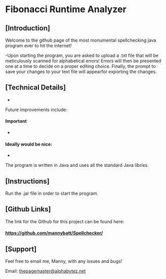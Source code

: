 # Fibonacci Runtime Analyzer

## [Introduction]
	
Welcome to the github page of the most monumental spellchecking
java program ever to hit the internet! 
	
	
-Upon starting the program, you are asked to upload a .txt file
that will be meticulously scanned for alphabetical errors! Errors 
will then be presented one at a time to decide on a proper editing 
choice. Finally, the prompt to save your changes to your text file
will appearfor exporting the changes. 


## [Technical Details]
-

Future improvements include:
#### Important
 -
	
 #### Ideally would be nice:
 -
 

The program is written in Java and uses all the standard Java libries.

## [Instructions]
	
Run the .jar file in order to start the program. 

	
## [Github Links]
	
The link for the Github for this project can be found here:

#### https://github.com/mannybatt/Spellchecker/


## [Support]
	
Feel free to email me, Manny, with any issues and bugs!

Email: thepagemaster@alphabytez.net
